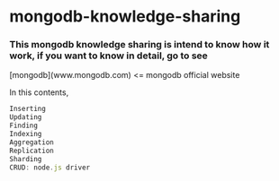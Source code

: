 # mongodb-knowledge-sharing

<h3>
This mongodb knowledge sharing is intend to know how it work, if you want to know in detail, go to see
</h3>
[mongodb](www.mongodb.com) <= mongodb official website


In this contents, 
``` js
Inserting
Updating
Finding
Indexing
Aggregation
Replication
Sharding
CRUD: node.js driver
